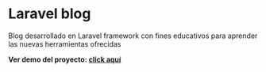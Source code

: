 # Laravel blog

Blog desarrollado en Laravel framework con fines educativos para aprender las nuevas herramientas ofrecidas

**Ver demo del proyecto: [click aquí](https://lvblog.gabrielflores.cl/)**
